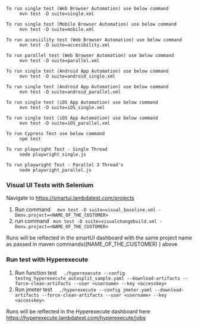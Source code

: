 
```
To run single test (Web Browser Automation) use below command
     mvn test -D suite=single.xml

To run single test (Mobile Browser Automation) use below command
     mvn test -D suite=mobile.xml
     
To run accesiility test (Web Browser Automation) use below command
     mvn test -D suite=accesibility.xml

To run parallel test (Web Browser Automation) use below command
     mvn test -D suite=parallel.xml

To run single test (Android App Automation) use below command
     mvn test -D suite=android_single.xml
    
To run single test (Android App Automation) use below command
     mvn test -D suite=android_parallel.xml    
 
To run single test (iOS App Automation) use below command
     mvn test -D suite=iOS_single.xml
    
To run single test (iOS App Automation) use below command
     mvn test -D suite=iOS_parallel.xml 

To run Cypress Test use below command
     npm test    
     
To run playwright Test - Single Thread    
     node playwright_single.js 
     
To run playwright Test - Parallel 3 Thread's
     node playwright_parallel.js   

```

### Visual UI Tests with Selenium

Navigate to https://smartui.lambdatest.com/projects

1. Run command ```   mvn test -D suite=visual_baseline.xml -Denv.project=<NAME_OF_THE_CUSTOMER> ``` 
2. run command ```  mvn test -D suite=visualchangebuild.xml -Denv.project=<NAME_OF_THE_CUSTOMER> ```

Runs will be reflected in the smartUI dashboard with the same project name as passed in maven commands((NAME_OF_THE_CUSTOMER) ) above 

### Run test with Hyperexecute


1. Run function test ```   ./hyperexecute --config testng_hyperexecute_autosplit_sample.yaml --download-artifacts --force-clean-artifacts --user <username> --key <accesskey>  ```
2. Run jmeter test ```   ./hyperexecute --config jmeter.yaml --download-artifacts --force-clean-artifacts --user <username> --key <accesskey>  ```

Runs will be reflected in the Hyperexecute dashboard here https://hyperexecute.lambdatest.com/hyperexecute/jobs





